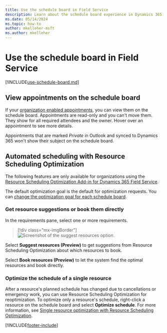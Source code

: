 ```yaml
---
title: Use the schedule board in Field Service
description: Learn about the schedule board experience in Dynamics 365 Field Service.
ms.date: 05/14/2024
ms.topic: how-to
author: mkelleher-msft
ms.author: mkelleher
---
```


# Use the schedule board in Field Service

[!INCLUDE[use-schedule-board.md](../shared/urs/use-schedule-board.md)]

## View appointments on the schedule board

If your [organization enabled appointments](appointment-scheduling.md#enable-appointments-for-your-organization), you can view them on the schedule board. Appointments are read-only and you can't move them. They show for all required attendees and the owner. Hover over an appointment to see more details.

Appointments that are marked *Private* in Outlook and synced to Dynamics 365 won't show their subject on the schedule board.

## Automated scheduling with Resource Scheduling Optimization

The following features are only available for organizations using the [Resource Scheduling Optimization Add-in for Dynamics 365 Field Service](rso-overview.md).

The default optimization goal is the default for optimization requests. You can [change the optimization goal for each schedule board](../common-scheduler/schedule-board-tab-settings.md).

### Get resource suggestions or book them directly

In the requirements pane, select one or more requirements.

> [!div class="mx-imgBorder"]
> ![Screenshot of the suggest resources option.](media/scheduling-new-suggest-resources.png)

Select **Suggest resources (Preview)** to get suggestions from Resource Scheduling Optimization about which resources to book.

Select **Book resources (Preview)** to let the system find the optimal resources and book directly.

### Optimize the schedule of a single resource

After a resource's planned schedule has changed due to cancellations or emergency work, you can use Resource Scheduling Optimization for reoptimization. To optimize only a resource's schedule, right-click a resource on the schedule board and select **Optimize schedule**. For more information, see [Single resource optimization with Resource Scheduling Optimization](rso-single-resource-optimization.md).

[!INCLUDE[footer-include](../includes/footer-banner.md)]
